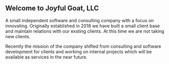 ## Welcome to Joyful Goat, LLC

A small independent software and consulting company with a focus on innovating. Originally established in 2018 we have built a small client base and maintain relations with our exsting clients. At this time we are not taking new clients.

Recently the mission of the company shifted from consulting and software development for clients and working on internal projects which will be available as services in the near future. 

